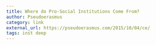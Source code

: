 ```yaml
---
title: Where do Pro-Social Institutions Come From?
author: Pseudoerasmus
category: link
external_url: https://pseudoerasmus.com/2015/10/04/ce/
tags: inst deep
---
```

